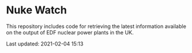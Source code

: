# Nuke Watch

This repository includes code for retrieving the latest information available on the output of EDF nuclear power plants in the UK.

Last updated: 2021-02-04 15:13